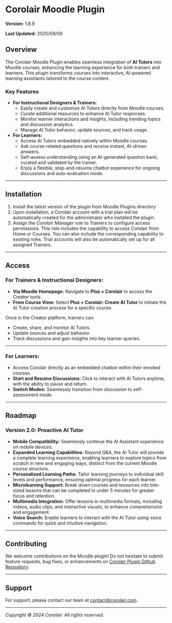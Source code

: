 # Corolair Moodle Plugin

**Version:** 1.8.9

**Last Updated:** 2025/09/09

## Overview

The Corolair Moodle Plugin enables seamless integration of **AI Tutors** into Moodle courses, enhancing the learning experience for both trainers and learners. This plugin transforms courses into interactive, AI-powered learning assistants tailored to the course content.

### Key Features

- **For Instructional Designers & Trainers:**
  - Easily create and customize AI Tutors directly from Moodle courses.
  - Curate additional resources to enhance AI Tutor responses.
  - Monitor learner interactions and insights, including trending topics and discussion analytics.
  - Manage AI Tutor behavior, update sources, and track usage.
- **For Learners:**
  - Access AI Tutors embedded natively within Moodle courses.
  - Ask course-related questions and receive instant, AI-driven answers.
  - Self-assess understanding using an AI-generated question bank, curated and validated by the trainer.
  - Enjoy a flexible, stop-and-resume chatbot experience for ongoing discussions and auto-evaluation mode.

---

## Installation

1. Install the latest version of the plugin from Moodle Plugins directory
2. Upon installation, a Corolair account with a trial plan will be automatically created for the administrator who installed the plugin.
3. Assign the _Corolair Manager_ role to Trainers to configure access permissions. This role includes the capability to access Corolair from Home or Courses. You can also include the corresponding capability to existing roles. Trial accounts will also be automatically set up for all assigned Trainers.

---

## Access

### For Trainers & Instructional Designers:

- **Via Moodle Homepage:** Navigate to **Plus > Corolair** to access the Creator tools.
- **From Course View:** Select **Plus > Corolair: Create AI Tutor** to initiate the AI Tutor creation process for a specific course.

Once in the Creator platform, trainers can:

- Create, share, and monitor AI Tutors.
- Update sources and adjust behavior.
- Track discussions and gain insights into key learner queries.

---

### For Learners:

- Access Corolair directly as an embedded chatbot within their enrolled courses.
- **Start and Resume Discussions:** Click to interact with AI Tutors anytime, with the ability to pause and return.
- **Switch Modes:** Seamlessly transition from discussion to self-assessment mode.

---

## Roadmap

### Version 2.0: Proactive AI Tutor

- **Mobile Compatibility:** Seamlessly continue the AI Assistant experience on mobile devices.
- **Expanded Learning Capabilities:** Beyond Q&A, the AI Tutor will provide a complete learning experience, enabling learners to explore topics from scratch in new and engaging ways, distinct from the current Moodle course structure.
- **Personalized Learning Paths:** Tailor learning journeys to individual skill levels and performance, ensuring optimal progress for each learner.
- **Microlearning Support:** Break down courses and resources into bite-sized lessons that can be completed in under 5 minutes for greater focus and retention.
- **Multimedia Integration:** Offer lessons in multimedia formats, including videos, audio clips, and interactive visuals, to enhance comprehension and engagement.
- **Voice Search:** Enable learners to interact with the AI Tutor using voice commands for quick and intuitive navigation.

---

## Contributing

We welcome contributions on the Moodle plugin! Do not hesitate to submit feature requests, bug fixes, or enhancements on [Corolair Plugin Github Repository](https://github.com/corolair/moodle-local_corolair).

---

## Support

For support, please contact our team at contact@corolair.com.

---

_Copyright © 2024 Corolair. All rights reserved._

